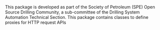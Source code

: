 This package is developed as part of the Society of Petroleum (SPE) Open Source Drilling Community, a sub-committee of the Drilling System Automation Technical Section.
This package contains classes to define proxies for  HTTP request APIs
